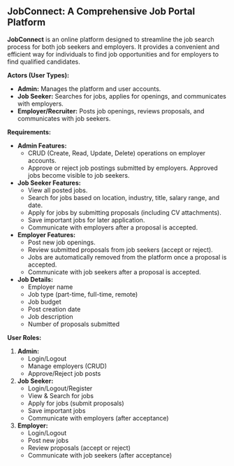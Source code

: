 ## JobConnect: A Comprehensive Job Portal Platform

**JobConnect** is an online platform designed to streamline the job search process for both job seekers and employers. It provides a convenient and efficient way for individuals to find job opportunities and for employers to find qualified candidates.

**Actors (User Types):**

* **Admin:** Manages the platform and user accounts.
* **Job Seeker:** Searches for jobs, applies for openings, and communicates with employers.
* **Employer/Recruiter:** Posts job openings, reviews proposals, and communicates with job seekers.

**Requirements:**

* **Admin Features:**
    * CRUD (Create, Read, Update, Delete) operations on employer accounts.
    * Approve or reject job postings submitted by employers. Approved jobs become visible to job seekers.
* **Job Seeker Features:**
    * View all posted jobs.
    * Search for jobs based on location, industry, title, salary range, and date.
    * Apply for jobs by submitting proposals (including CV attachments).
    * Save important jobs for later application.
    * Communicate with employers after a proposal is accepted.
* **Employer Features:**
    * Post new job openings.
    * Review submitted proposals from job seekers (accept or reject).
    * Jobs are automatically removed from the platform once a proposal is accepted.
    * Communicate with job seekers after a proposal is accepted.
* **Job Details:**
    * Employer name
    * Job type (part-time, full-time, remote)
    * Job budget
    * Post creation date
    * Job description
    * Number of proposals submitted

**User Roles:**

1. **Admin:**
    * Login/Logout
    * Manage employers (CRUD)
    * Approve/Reject job posts
2. **Job Seeker:**
    * Login/Logout/Register
    * View & Search for jobs
    * Apply for jobs (submit proposals)
    * Save important jobs
    * Communicate with employers (after acceptance)
3. **Employer:**
    * Login/Logout
    * Post new jobs
    * Review proposals (accept or reject)
    * Communicate with job seekers (after acceptance)
